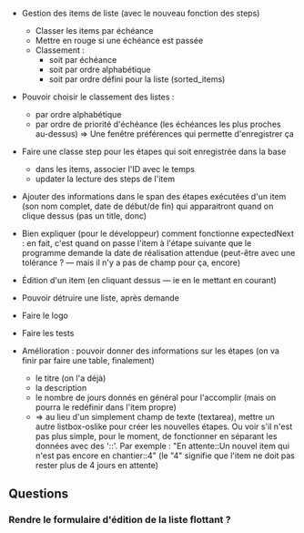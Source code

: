 * Gestion des items de liste (avec le nouveau fonction des steps)
  * Classer les items par échéance
  * Mettre en rouge si une échéance est passée
  * Classement :
    - soit par échéance
    - soit par ordre alphabétique
    - soit par ordre défini pour la liste (sorted_items)

* Pouvoir choisir le classement des listes :
  - par ordre alphabétique
  - par ordre de priorité d'échéance (les échéances les plus proches au-dessus)
  => Une fenêtre préférences qui permette d'enregistrer ça

* Faire une classe step pour les étapes qui soit enregistrée dans la base
  - dans les items, associer l'ID avec le temps
  - updater la lecture des steps de l'item

* Ajouter des informations dans le span des étapes exécutées d'un item (son nom complet, date de début/de fin) qui apparaitront quand on clique dessus (pas un title, donc)

* Bien expliquer (pour le développeur) comment fonctionne expectedNext : en fait, c'est quand on passe l'item à l'étape suivante que le programme demande la date de réalisation attendue (peut-être avec une tolérance ? — mais il n'y a pas de champ pour ça, encore)
* Édition d'un item (en cliquant dessus — ie en le mettant en courant)
* Pouvoir détruire une liste, après demande

* Faire le logo
* Faire les tests

* Amélioration : pouvoir donner des informations sur les étapes (on va finir par faire une table, finalement)
  - le titre (on l'a déjà)
  - la description
  - le nombre de jours donnés en général pour l'accomplir (mais on pourra le redéfinir dans l'item propre)
  * => au lieu d'un simplement champ de texte (textarea), mettre un autre listbox-oslike pour créer les nouvelles étapes. Ou voir s'il n'est pas plus simple, pour le moment, de fonctionner en séparant les données avec des '::'. Par exemple : "En attente::Un nouvel item qui n'est pas encore en chantier::4" (le "4" signifie que l'item ne doit pas rester plus de 4 jours en attente)

## Questions

### Rendre le formulaire d'édition de la liste flottant ?
